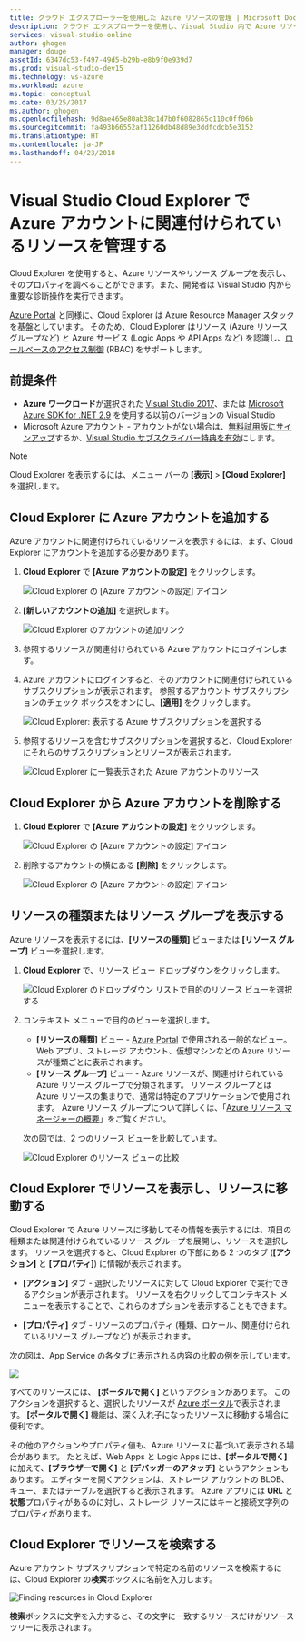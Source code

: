 ```yaml
---
title: クラウド エクスプローラーを使用した Azure リソースの管理 | Microsoft Docs
description: クラウド エクスプローラーを使用し、Visual Studio 内で Azure リソースを参照および管理する方法について説明します。
services: visual-studio-online
author: ghogen
manager: douge
assetId: 6347dc53-f497-49d5-b29b-e8b9f0e939d7
ms.prod: visual-studio-dev15
ms.technology: vs-azure
ms.workload: azure
ms.topic: conceptual
ms.date: 03/25/2017
ms.author: ghogen
ms.openlocfilehash: 9d8ae465e80ab38c1d7b0f6082865c110c0ff06b
ms.sourcegitcommit: fa493b66552af11260db48d89e3ddfcdcb5e3152
ms.translationtype: HT
ms.contentlocale: ja-JP
ms.lasthandoff: 04/23/2018
---
```

# <a name="manage-the-resources-associated-with-your-azure-accounts-in-visual-studio-cloud-explorer"></a>Visual Studio Cloud Explorer で Azure アカウントに関連付けられているリソースを管理する
Cloud Explorer を使用すると、Azure リソースやリソース グループを表示し、そのプロパティを調べることができます。また、開発者は Visual Studio 内から重要な診断操作を実行できます。 

[Azure Portal](http://go.microsoft.com/fwlink/p/?LinkID=525040) と同様に、Cloud Explorer は Azure Resource Manager スタックを基盤としています。 そのため、Cloud Explorer はリソース (Azure リソース グループなど) と Azure サービス (Logic Apps や API Apps など) を認識し、[ロールベースのアクセス制御](role-based-access-control/role-assignments-portal.md) (RBAC) をサポートします。 

## <a name="prerequisites"></a>前提条件
- **Azure ワークロード**が選択された [Visual Studio 2017](https://www.visualstudio.com/downloads/)、または [Microsoft Azure SDK for .NET 2.9](https://www.microsoft.com/en-us/download/details.aspx?id=51657) を使用する以前のバージョンの Visual Studio
- Microsoft Azure アカウント - アカウントがない場合は、[無料試用版にサインアップ](http://go.microsoft.com/fwlink/?LinkId=623901)するか、[Visual Studio サブスクライバー特典を有効](http://go.microsoft.com/fwlink/?LinkId=623901)にします。

> [!NOTE]
> Cloud Explorer を表示するには、メニュー バーの **[表示]** > **[Cloud Explorer]** を選択します。   
> 
> 

## <a name="add-an-azure-account-to-cloud-explorer"></a>Cloud Explorer に Azure アカウントを追加する
Azure アカウントに関連付けられているリソースを表示するには、まず、Cloud Explorer にアカウントを追加する必要があります。 

1. **Cloud Explorer** で **[Azure アカウントの設定]** をクリックします。

    ![Cloud Explorer の [Azure アカウントの設定] アイコン](media/vs-azure-tools-resources-managing-with-cloud-explorer/azure-account-settings.png)

1. **[新しいアカウントの追加]** を選択します。 

    ![Cloud Explorer のアカウントの追加リンク](media/vs-azure-tools-resources-managing-with-cloud-explorer/add-account-link.png)

1. 参照するリソースが関連付けられている Azure アカウントにログインします。 

1. Azure アカウントにログインすると、そのアカウントに関連付けられているサブスクリプションが表示されます。 参照するアカウント サブスクリプションのチェック ボックスをオンにし、**[適用]** をクリックします。 
 
    ![Cloud Explorer: 表示する Azure サブスクリプションを選択する](media/vs-azure-tools-resources-managing-with-cloud-explorer/select-subscriptions.png)

1. 参照するリソースを含むサブスクリプションを選択すると、Cloud Explorer にそれらのサブスクリプションとリソースが表示されます。

    ![Cloud Explorer に一覧表示された Azure アカウントのリソース](media/vs-azure-tools-resources-managing-with-cloud-explorer/resources-listed.png)

## <a name="remove-an-azure-account-from-cloud-explorer"></a>Cloud Explorer から Azure アカウントを削除する 

1. **Cloud Explorer** で **[Azure アカウントの設定]** をクリックします。

    ![Cloud Explorer の [Azure アカウントの設定] アイコン](media/vs-azure-tools-resources-managing-with-cloud-explorer/azure-account-settings.png)

1. 削除するアカウントの横にある **[削除]** をクリックします。

    ![Cloud Explorer の [Azure アカウントの設定] アイコン](media/vs-azure-tools-resources-managing-with-cloud-explorer/remove-account.png)

## <a name="view-resource-types-or-resource-groups"></a>リソースの種類またはリソース グループを表示する
Azure リソースを表示するには、**[リソースの種類]** ビューまたは **[リソース グループ]** ビューを選択します。

1. **Cloud Explorer** で、リソース ビュー ドロップダウンをクリックします。

    ![Cloud Explorer のドロップダウン リストで目的のリソース ビューを選択する](media/vs-azure-tools-resources-managing-with-cloud-explorer/resources-view-dropdown.png)

1. コンテキスト メニューで目的のビューを選択します。 

    - **[リソースの種類]** ビュー - [Azure Portal](http://go.microsoft.com/fwlink/p/?LinkID=525040) で使用される一般的なビュー。Web アプリ、ストレージ アカウント、仮想マシンなどの Azure リソースが種類ごとに表示されます。 
    - **[リソース グループ]** ビュー - Azure リソースが、関連付けられている Azure リソース グループで分類されます。 リソース グループとは Azure リソースの集まりで、通常は特定のアプリケーションで使用されます。 Azure リソース グループについて詳しくは、「[Azure リソース マネージャーの概要](./azure-resource-manager/resource-group-overview.md)」をご覧ください。

    次の図では、2 つのリソース ビューを比較しています。

    ![Cloud Explorer のリソース ビューの比較](media/vs-azure-tools-resources-managing-with-cloud-explorer/resource-views-comparison.png)

## <a name="view-and-navigate-resources-in-cloud-explorer"></a>Cloud Explorer でリソースを表示し、リソースに移動する
Cloud Explorer で Azure リソースに移動してその情報を表示するには、項目の種類または関連付けられているリソース グループを展開し、リソースを選択します。 リソースを選択すると、Cloud Explorer の下部にある 2 つのタブ (**[アクション]** と **[プロパティ]**) に情報が表示されます。 

- **[アクション]** タブ - 選択したリソースに対して Cloud Explorer で実行できるアクションが表示されます。 リソースを右クリックしてコンテキスト メニューを表示することで、これらのオプションを表示することもできます。

- **[プロパティ]** タブ - リソースのプロパティ (種類、ロケール、関連付けられているリソース グループなど) が表示されます。

次の図は、App Service の各タブに表示される内容の比較の例を示しています。

![](./media/vs-azure-tools-resources-managing-with-cloud-explorer/actions-and-properties.png)

すべてのリソースには、 **[ポータルで開く]** というアクションがあります。 このアクションを選択すると、選択したリソースが [Azure ポータル](http://go.microsoft.com/fwlink/p/?LinkID=525040)で表示されます。 **[ポータルで開く]** 機能は、深く入れ子になったリソースに移動する場合に便利です。

その他のアクションやプロパティ値も、Azure リソースに基づいて表示される場合があります。 たとえば、Web Apps と Logic Apps には、**[ポータルで開く]** に加えて、**[ブラウザーで開く]** と **[デバッガーのアタッチ]** というアクションもあります。 エディターを開くアクションは、ストレージ アカウントの BLOB、キュー、またはテーブルを選択すると表示されます。 Azure アプリには **URL** と**状態**プロパティがあるのに対し、ストレージ リソースにはキーと接続文字列のプロパティがあります。

## <a name="find-resources-in-cloud-explorer"></a>Cloud Explorer でリソースを検索する
Azure アカウント サブスクリプションで特定の名前のリソースを検索するには、Cloud Explorer の**検索**ボックスに名前を入力します。

![Finding resources in Cloud Explorer](./media/vs-azure-tools-resources-managing-with-cloud-explorer/search-for-resources.png)

**検索**ボックスに文字を入力すると、その文字に一致するリソースだけがリソース ツリーに表示されます。
